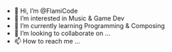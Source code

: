 - 👋 Hi, I’m @FlamiCode
- 👀 I’m interested in Music & Game Dev
- 🌱 I’m currently learning Programming & Composing
- 💞️ I’m looking to collaborate on ...
- 📫 How to reach me ...

<!---
FlamiCode/FlamiCode is a ✨ special ✨ repository because its `README.md` (this file) appears on your GitHub profile.
You can click the Preview link to take a look at your changes.
--->
